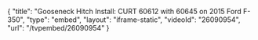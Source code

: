 {
    "title": "Gooseneck Hitch Install: CURT 60612 with 60645 on 2015 Ford F-350",
    "type": "embed",
    "layout": "iframe-static",
    "videoId": "26090954",
    "url": "\/tvpembed\/26090954"
}
